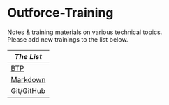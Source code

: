 # Outforce-Training
Notes & training materials on various technical topics.<br>
Please add new trainings to the list below.<br>

| ***The List***|
| ----------- |
| [BTP](https://github.com/utku-turan/Outforce-BTP)|
| [Markdown](Markdown/Markdown.md)|
| Git/GitHub|
